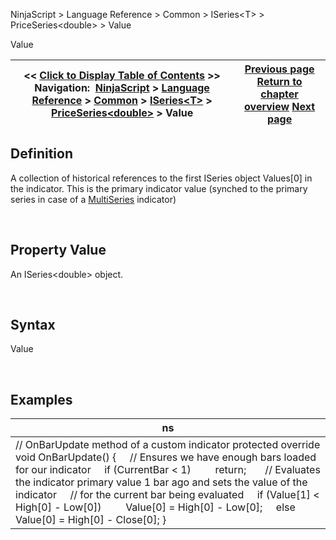 ﻿


NinjaScript \> Language Reference \> Common \> ISeries\<T\> \> PriceSeries\<double\> \> Value






















Value







| \<\< [Click to Display Table of Contents](value.md) \>\> **Navigation:**     [NinjaScript](ninjascript-1.md) \> [Language Reference](language_reference_wip-1.md) \> [Common](common-1.md) \> [ISeries\<T\>](iseriest-1.md) \> [PriceSeries\<double\>](priceseries-1.md) \> Value | [Previous page](typicals-1.md) [Return to chapter overview](priceseries-1.md) [Next page](values-1.md) |
| --- | --- |











## Definition


A collection of historical references to the first ISeries object Values\[0] in the indicator. This is the primary indicator value (synched to the primary series in case of a [MultiSeries](multi-time_frame__instruments-1.md) indicator)


  


## Property Value


An ISeries\<double\> object.


 


## Syntax


Value


 


## 


## Examples




| ns |
| --- |
| // OnBarUpdate method of a custom indicator protected override void OnBarUpdate() {      // Ensures we have enough bars loaded for our indicator      if (CurrentBar \< 1)          return;        // Evaluates the indicator primary value 1 bar ago and sets the value of the indicator      // for the current bar being evaluated      if (Value\[1] \< High\[0] \- Low\[0])          Value\[0] \= High\[0] \- Low\[0];      else          Value\[0] \= High\[0] \- Close\[0]; } |









